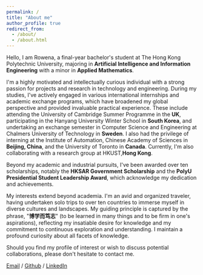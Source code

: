 ```yaml
---
permalink: /
title: "About me"
author_profile: true
redirect_from: 
  - /about/
  - /about.html
---
```


Hello, I am Rowena, a final-year bachelor's student at The Hong Kong Polytechnic University, majoring in **Artificial Intelligence and Information Engineering** with a minor in **Applied Mathematics**.

I'm a highly motivated and intellectually curious individual with a strong passion for projects and research in technology and engineering. During my studies, I've actively engaged in various international internships and academic exchange programs, which have broadened my global perspective and provided invaluable practical experience. These include attending the University of Cambridge Summer Programme in the **UK**, participating in the Hanyang University Winter School in **South Korea**, and undertaking an exchange semester in Computer Science and Engineering at Chalmers University of Technology in **Sweden**. I also had the privilege of interning at the Institute of Automation, Chinese Academy of Sciences in **Beijing, China**, and the University of Toronto in **Canada**. Currently, I'm also collaborating with a research group at HKUST,**Hong Kong**.

Beyond my academic and industrial pursuits, I've been awarded over ten scholarships, notably the **HKSAR Government Scholarship** and the **PolyU Presidential Student Leadership Award**, which acknowledge my dedication and achievements.

My interests extend beyond academia. I'm an avid and organized traveler, having undertaken solo trips to over ten countries to immerse myself in diverse cultures and landscapes. My guiding principle is captured by the phrase, "**博学而笃志**" (to be learned in many things and to be firm in one's aspirations), reflecting my insatiable desire for knowledge and my commitment to continuous exploration and understanding. I maintain a profound curiosity about all facets of knowledge.

Should you find my profile of interest or wish to discuss potential collaborations, please don't hesitate to contact me.

[Email](mailto:rowena.liu@connect.polyu.hk) / [Github](https://github.com/RowenaZnS) / [LinkedIn](https://www.linkedin.com/in/rowena-liu-553bb0278)

